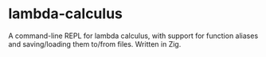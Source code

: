 # lambda-calculus
A command-line REPL for lambda calculus, with support for function aliases and saving/loading them to/from files. Written in Zig.
